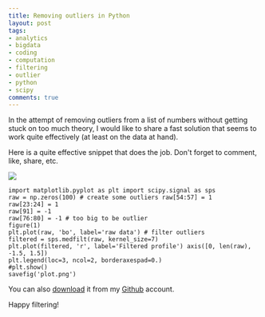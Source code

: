 ```yaml
---
title: Removing outliers in Python
layout: post
tags:
- analytics
- bigdata
- coding
- computation
- filtering
- outlier
- python
- scipy
comments: true
---
```


In the attempt of removing outliers from a list of numbers without getting
stuck on too much theory, I would like to share a fast solution that seems to
work quite effectively (at least on the data at hand). 

Here is a quite effective snippet that does the job. 
Don't forget to comment, like, share, etc.

<img src="https://s3-eu-west-1.amazonaws.com/wopcontent/uploads/2015/08/plot.png" />

	import matplotlib.pyplot as plt import scipy.signal as sps
	raw = np.zeros(100) # create some outliers raw[54:57] = 1
	raw[23:24] = 1 
	raw[91] = -1 
	raw[76:80] = -1 # too big to be outlier 
	figure(1)
	plt.plot(raw, 'bo', label='raw data') # filter outliers 
	filtered = sps.medfilt(raw, kernel_size=7) 
	plt.plot(filtered, 'r', label='Filtered profile') axis([0, len(raw), -1.5, 1.5]) 
	plt.legend(loc=3, ncol=2, borderaxespad=0.) 
	#plt.show() 
	savefig('plot.png') 
	
You can also 
[download](https://github.com/worldofpiggy/python-code/blob/master/removeOutliers.py) it from my [Github](https://github.com/worldofpiggy) account. 

Happy filtering!